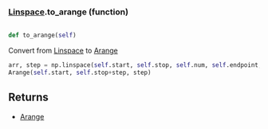 ### [Linspace](Linspace.md).to_arange (function)


```py

def to_arange(self)

```



Convert from [Linspace](Linspace.md) to [Arange](Arange.md)

```py
arr, step = np.linspace(self.start, self.stop, self.num, self.endpoint, retstep=True)
Arange(self.start, self.stop+step, step)
```

Returns
----------
* [Arange](Arange.md)

